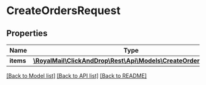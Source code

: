 # CreateOrdersRequest

## Properties
Name | Type | Description | Notes
------------ | ------------- | ------------- | -------------
**items** | [**\RoyalMail\ClickAndDrop\Rest\Api\Models\CreateOrderRequest[]**](CreateOrderRequest.md) |  | 

[[Back to Model list]](../README.md#documentation-for-models) [[Back to API list]](../README.md#documentation-for-api-endpoints) [[Back to README]](../README.md)


